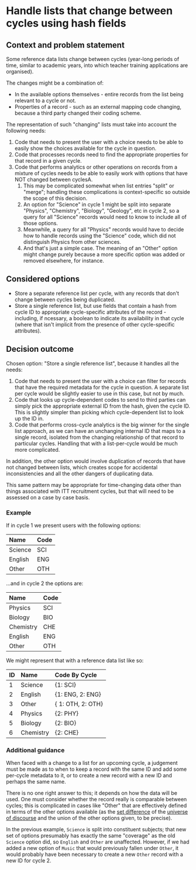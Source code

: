 # Handle lists that change between cycles using hash fields

## Context and problem statement

Some reference data lists change between cycles (year-long periods of time, similar to academic years, into which teacher training applications are organised).

The changes might be a combination of:

- In the available options themselves - entire records from the list being relevant to a cycle or not.
- Properties of a record - such as an external mapping code changing, because a third party changed their coding scheme.

The representation of such "changing" lists must take into account the following needs:

1. Code that needs to present the user with a choice needs to be able to easily show the choices available for the cycle in question.
2. Code that processes records need to find the appropriate properties for that record in a given cycle.
3. Code that performs analytics or other operations on records from a mixture of cycles needs to be able to easily work with options that have NOT changed between cyclesA.
   1. This may be complicated somewhat when list entries "split" or "merge"; handling these complications is context-specific so outside the scope of this decision.
     1. An option for "Science" in cycle 1 might be split into separate "Physics", "Chemistry", "Biology", "Geology", etc in cycle 2, so a query for all "Science" records would need to know to include all of those options.
     2. Meanwhile, a query for all "Physics" records would have to decide how to handle records using the "Science" code, which did not distinguish Physics from other sciences.
     3. And that's just a simple case. The meaning of an "Other" option might change purely because a more specific option was added or removed elsewhere, for instance.

## Considered options

* Store a separate reference list per cycle, with any records that don't change between cycles being duplicated.
* Store a single reference list, but use fields that contain a hash from cycle ID to appropriate cycle-specific attributes of the record - including, if ncessary, a boolean to indicate its availability in that cycle (where that isn't implicit from the presence of other cycle-specific attributes).

## Decision outcome

Chosen option: "Store a single reference list", because it handles all the needs:

1. Code that needs to present the user with a choice can filter for records that have the required metadata for the cycle in question. A separate list per cycle would be slightly easier to use in this case, but not by much.
2. Code that looks up cycle-dependent codes to send to third parties can simply pick the appropriate external ID from the hash, given the cycle ID. This is slightly simpler than picking which cycle-dependent list to look up the ID in.
3. Code that performs cross-cycle analytics is the big winner for the single list approach, as we can have an unchanging internal ID that maps to a single record, isolated from the changing relationship of that record to particular cycles. Handling that with a list-per-cycle would be much more complicated.

In addition, the other option would involve duplication of records that have not changed between lists, which creates scope for accidental inconsistencies and all the other dangers of duplicating data.

This same pattern may be appropriate for time-changing data other than things associated with ITT recruitment cycles, but that will need to be assessed on a case by case basis.

### Example

If in cycle 1 we present users with the following options:

| Name | Code |
|:-----|:-----|
| Science     | SCI     |
| English | ENG |
| Other | OTH |

...and in cycle 2 the options are:

| Name | Code |
|:-----|:-----|
| Physics     | SCI     |
| Biology | BIO |
| Chemistry |CHE |
| English | ENG |
| Other | OTH |

We might represent that with a reference data list like so:

| ID | Name | Code By Cycle |
|:-----|:-----|:-----|
| 1 | Science | {1: SCI} |
| 2 | English | {1: ENG, 2: ENG} |
| 3 | Other | { 1: OTH, 2: OTH} |
| 4 | Physics | {2: PHY} |
| 5 | Biology | {2: BIO} |
| 6 | Chemistry | {2: CHE} |

### Additional guidance

When faced with a change to a list for an upcoming cycle, a judgement must be made as to when to keep a record with the same ID and add some per-cycle metadata to it, or to create a new record with a new ID and perhaps the same name.

There is no one right answer to this; it depends on how the data will be used. One must consider whether the record really is comparable between cycles; this is complicated in cases like "Other" that are effectively defined in terms of the other options available (as the [set difference](https://en.wikipedia.org/wiki/Set_difference) of the [universe of discourse](https://en.wikipedia.org/wiki/Domain_of_discourse) and the union of the other options given, to be precise).

In the previous example, `Science` is split into constituent subjects; that new set of options presumably has exactly the same "coverage" as the old `Science` option did, so `English` and `Other` are unaffected. However, if we had added a new option of `Music` that would previously fallen under `Other`, it would probably have been necessary to create a new `Other` record with a new ID for cycle 2.

